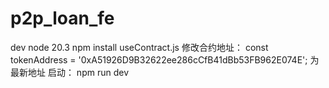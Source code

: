 # p2p_loan_fe

dev
node 20.3
npm install
useContract.js  修改合约地址： const tokenAddress = '0xA51926D9B32622ee286cCfB41dBb53FB962E074E'; 为最新地址
启动：
npm run dev
